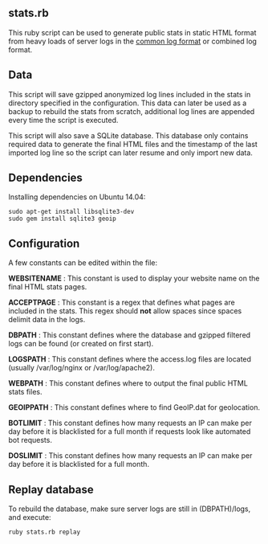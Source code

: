 ## stats.rb

This ruby script can be used to generate public stats in static HTML format from heavy loads of server logs in the [common log format](http://publib.boulder.ibm.com/tividd/td/ITWSA/ITWSA_info45/en_US/HTML/guide/c-logs.html#common) or combined log format.

## Data

This script will save gzipped anonymized log lines included in the stats in directory specified in the configuration. This data can later be used as a backup to rebuild the stats from scratch, additional log lines are appended every time the script is executed.

This script will also save a SQLite database. This database only contains required data to generate the final HTML files and the timestamp of the last imported log line so the script can later resume and only import new data.

## Dependencies

Installing dependencies on Ubuntu 14.04:

    sudo apt-get install libsqlite3-dev
    sudo gem install sqlite3 geoip

## Configuration

A few constants can be edited within the file:

**WEBSITENAME** : This constant is used to display your website name on the final HTML stats pages.

**ACCEPTPAGE** : This constant is a regex that defines what pages are included in the stats. This regex should **not** allow spaces since spaces delimit data in the logs.

**DBPATH** : This constant defines where the database and gzipped filtered logs can be found (or created on first start).

**LOGSPATH** : This constant defines where the access.log files are located (usually /var/log/nginx or /var/log/apache2).

**WEBPATH** : This constant defines where to output the final public HTML stats files.

**GEOIPPATH** : This constant defines where to find GeoIP.dat for geolocation.

**BOTLIMIT** : This constant defines how many requests an IP can make per day before it is blacklisted for a full month if requests look like automated bot requests.

**DOSLIMIT** : This constant defines how many requests an IP can make per day before it is blacklisted for a full month.

## Replay database

To rebuild the database, make sure server logs are still in (DBPATH)/logs, and execute:

    ruby stats.rb replay
